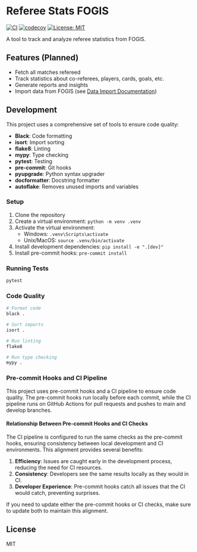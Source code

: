 # Referee Stats FOGIS

[![CI](https://github.com/timmybird/referee-stats-fogis/actions/workflows/ci.yml/badge.svg)](https://github.com/timmybird/referee-stats-fogis/actions/workflows/ci.yml)
[![codecov](https://codecov.io/gh/timmybird/referee-stats-fogis/branch/main/graph/badge.svg)](https://codecov.io/gh/timmybird/referee-stats-fogis)
[![License: MIT](https://img.shields.io/badge/License-MIT-yellow.svg)](https://opensource.org/licenses/MIT)

A tool to track and analyze referee statistics from FOGIS.

## Features (Planned)

- Fetch all matches refereed
- Track statistics about co-referees, players, cards, goals, etc.
- Generate reports and insights
- Import data from FOGIS (see [Data Import Documentation](docs/data_import.md))

## Development

This project uses a comprehensive set of tools to ensure code quality:

- **Black**: Code formatting
- **isort**: Import sorting
- **flake8**: Linting
- **mypy**: Type checking
- **pytest**: Testing
- **pre-commit**: Git hooks
- **pyupgrade**: Python syntax upgrader
- **docformatter**: Docstring formatter
- **autoflake**: Removes unused imports and variables

### Setup

1. Clone the repository
2. Create a virtual environment: `python -m venv .venv`
3. Activate the virtual environment:
   - Windows: `.venv\Scripts\activate`
   - Unix/MacOS: `source .venv/bin/activate`
4. Install development dependencies: `pip install -e ".[dev]"`
5. Install pre-commit hooks: `pre-commit install`

### Running Tests

```bash
pytest
```

### Code Quality

```bash
# Format code
black .

# Sort imports
isort .

# Run linting
flake8

# Run type checking
mypy .
```

### Pre-commit Hooks and CI Pipeline

This project uses pre-commit hooks and a CI pipeline to ensure code quality. The pre-commit hooks run locally before each commit, while the CI pipeline runs on GitHub Actions for pull requests and pushes to main and develop branches.

#### Relationship Between Pre-commit Hooks and CI Checks

The CI pipeline is configured to run the same checks as the pre-commit hooks, ensuring consistency between local development and CI environments. This alignment provides several benefits:

1. **Efficiency**: Issues are caught early in the development process, reducing the need for CI resources.
2. **Consistency**: Developers see the same results locally as they would in CI.
3. **Developer Experience**: Pre-commit hooks catch all issues that the CI would catch, preventing surprises.

If you need to update either the pre-commit hooks or CI checks, make sure to update both to maintain this alignment.

## License

MIT
